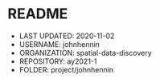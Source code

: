 # README

* LAST UPDATED: 2020-11-02
* USERNAME: johnhennin
* ORGANIZATION: spatial-data-discovery
* REPOSITORY: ay2021-1
* FOLDER: project/johnhennin
